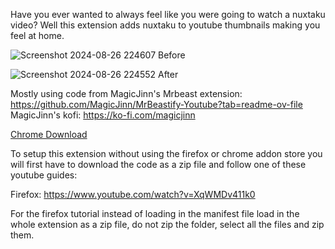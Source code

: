 Have you ever wanted to always feel like you were going to watch a nuxtaku video? Well this extension adds nuxtaku to youtube thumbnails making you feel at home.

![Screenshot 2024-08-26 224607](https://github.com/user-attachments/assets/db9224d3-fe89-4aca-b1fc-6ad4e3d402e5) Before

![Screenshot 2024-08-26 224552](https://github.com/user-attachments/assets/8f4adb15-a0e0-404b-a476-fccd4c05be0c) After


Mostly using code from MagicJinn's Mrbeast extension: https://github.com/MagicJinn/MrBeastify-Youtube?tab=readme-ov-file
MagicJinn's kofi: https://ko-fi.com/magicjinn

[Chrome Download](https://chromewebstore.google.com/detail/youtube-nuxtakufy/labliomnakjiabhdncgcgccfnlndlnpp?authuser=1&hl=en)



To setup this extension without using the firefox or chrome addon store you will first have to download the code as a zip file and follow one of these youtube guides:

Firefox: https://www.youtube.com/watch?v=XqWMDv411k0

For the firefox tutorial instead of loading in the manifest file load in the whole extension as a zip file, do not zip the folder, select all the files and zip them.
